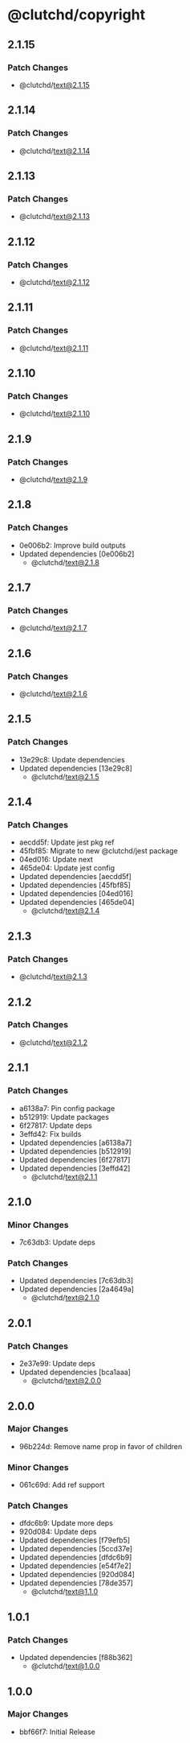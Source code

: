 # @clutchd/copyright

## 2.1.15

### Patch Changes

- @clutchd/text@2.1.15

## 2.1.14

### Patch Changes

- @clutchd/text@2.1.14

## 2.1.13

### Patch Changes

- @clutchd/text@2.1.13

## 2.1.12

### Patch Changes

- @clutchd/text@2.1.12

## 2.1.11

### Patch Changes

- @clutchd/text@2.1.11

## 2.1.10

### Patch Changes

- @clutchd/text@2.1.10

## 2.1.9

### Patch Changes

- @clutchd/text@2.1.9

## 2.1.8

### Patch Changes

- 0e006b2: Improve build outputs
- Updated dependencies [0e006b2]
  - @clutchd/text@2.1.8

## 2.1.7

### Patch Changes

- @clutchd/text@2.1.7

## 2.1.6

### Patch Changes

- @clutchd/text@2.1.6

## 2.1.5

### Patch Changes

- 13e29c8: Update dependencies
- Updated dependencies [13e29c8]
  - @clutchd/text@2.1.5

## 2.1.4

### Patch Changes

- aecdd5f: Update jest pkg ref
- 45fbf85: Migrate to new @clutchd/jest package
- 04ed016: Update next
- 465de04: Update jest config
- Updated dependencies [aecdd5f]
- Updated dependencies [45fbf85]
- Updated dependencies [04ed016]
- Updated dependencies [465de04]
  - @clutchd/text@2.1.4

## 2.1.3

### Patch Changes

- @clutchd/text@2.1.3

## 2.1.2

### Patch Changes

- @clutchd/text@2.1.2

## 2.1.1

### Patch Changes

- a6138a7: Pin config package
- b512919: Update packages
- 6f27817: Update deps
- 3effd42: Fix builds
- Updated dependencies [a6138a7]
- Updated dependencies [b512919]
- Updated dependencies [6f27817]
- Updated dependencies [3effd42]
  - @clutchd/text@2.1.1

## 2.1.0

### Minor Changes

- 7c63db3: Update deps

### Patch Changes

- Updated dependencies [7c63db3]
- Updated dependencies [2a4649a]
  - @clutchd/text@2.1.0

## 2.0.1

### Patch Changes

- 2e37e99: Update deps
- Updated dependencies [bca1aaa]
  - @clutchd/text@2.0.0

## 2.0.0

### Major Changes

- 96b224d: Remove name prop in favor of children

### Minor Changes

- 061c69d: Add ref support

### Patch Changes

- dfdc6b9: Update more deps
- 920d084: Update deps
- Updated dependencies [f79efb5]
- Updated dependencies [5ccd37e]
- Updated dependencies [dfdc6b9]
- Updated dependencies [e54f7e2]
- Updated dependencies [920d084]
- Updated dependencies [78de357]
  - @clutchd/text@1.1.0

## 1.0.1

### Patch Changes

- Updated dependencies [f88b362]
  - @clutchd/text@1.0.0

## 1.0.0

### Major Changes

- bbf66f7: Initial Release
